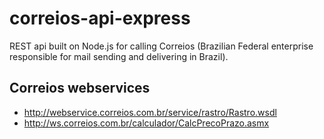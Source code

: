 # correios-api-express
REST api built on Node.js for calling Correios (Brazilian Federal enterprise responsible for mail sending and delivering in Brazil).


## Correios webservices

* http://webservice.correios.com.br/service/rastro/Rastro.wsdl
* http://ws.correios.com.br/calculador/CalcPrecoPrazo.asmx
